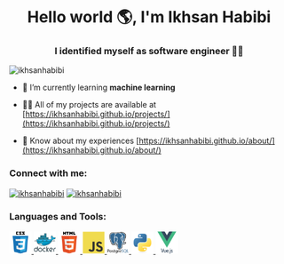 <h1 align="center">Hello world 🌎, I'm Ikhsan Habibi</h1>
<h3 align="center">I identified myself as software engineer 👨‍💻</h3>

<p align="left"> <img src="https://komarev.com/ghpvc/?username=ikhsanhabibi&label=Profile%20views&color=a8a8a8&style=flat" alt="ikhsanhabibi" /> </p>

- 🌱 I’m currently learning **machine learning**

- 👨‍💻 All of my projects are available at [https://ikhsanhabibi.github.io/projects/](https://ikhsanhabibi.github.io/projects/)

- 📄 Know about my experiences [https://ikhsanhabibi.github.io/about/](https://ikhsanhabibi.github.io/about/)

<h3 align="left">Connect with me:</h3>
<p align="left">
<a href="https://linkedin.com/in/ikhsanhabibi" target="blank"><img align="center" src="https://raw.githubusercontent.com/rahuldkjain/github-profile-readme-generator/master/src/images/icons/Social/linked-in-alt.svg" alt="ikhsanhabibi" height="30" width="40" /></a>
<a href="https://instagram.com/ikhsanhabibi" target="blank"><img align="center" src="https://raw.githubusercontent.com/rahuldkjain/github-profile-readme-generator/master/src/images/icons/Social/instagram.svg" alt="ikhsanhabibi" height="30" width="40" /></a>
</p>

<h3 align="left">Languages and Tools:</h3>
<p align="left"> <a href="https://www.w3schools.com/css/" target="_blank" rel="noreferrer"> <img src="https://raw.githubusercontent.com/devicons/devicon/master/icons/css3/css3-original-wordmark.svg" alt="css3" width="40" height="40"/> </a> <a href="https://www.docker.com/" target="_blank" rel="noreferrer"> <img src="https://raw.githubusercontent.com/devicons/devicon/master/icons/docker/docker-original-wordmark.svg" alt="docker" width="40" height="40"/> </a> <a href="https://www.w3.org/html/" target="_blank" rel="noreferrer"> <img src="https://raw.githubusercontent.com/devicons/devicon/master/icons/html5/html5-original-wordmark.svg" alt="html5" width="40" height="40"/> </a> <a href="https://developer.mozilla.org/en-US/docs/Web/JavaScript" target="_blank" rel="noreferrer"> <img src="https://raw.githubusercontent.com/devicons/devicon/master/icons/javascript/javascript-original.svg" alt="javascript" width="40" height="40"/> </a> <a href="https://www.postgresql.org" target="_blank" rel="noreferrer"> <img src="https://raw.githubusercontent.com/devicons/devicon/master/icons/postgresql/postgresql-original-wordmark.svg" alt="postgresql" width="40" height="40"/> </a> <a href="https://www.python.org" target="_blank" rel="noreferrer"> <img src="https://raw.githubusercontent.com/devicons/devicon/master/icons/python/python-original.svg" alt="python" width="40" height="40"/> </a> <a href="https://vuejs.org/" target="_blank" rel="noreferrer"> <img src="https://raw.githubusercontent.com/devicons/devicon/master/icons/vuejs/vuejs-original-wordmark.svg" alt="vuejs" width="40" height="40"/> </a> </p>
